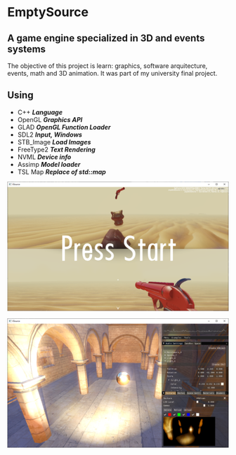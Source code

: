 # EmptySource
## A game engine specialized in 3D and events systems

The objective of this project is learn: graphics, software arquitecture, events, math and 3D animation.
It was part of my university final project.

## Using
- C++ ***Language***
- OpenGL ***Graphics API***
- GLAD ***OpenGL Function Loader***
- SDL2 ***Input, Windows***
- STB_Image ***Load Images***
- FreeType2 ***Text Rendering***
- NVML ***Device info***
- Assimp ***Model loader***
- TSL Map ***Replace of std::map***

![PropHunterProyect](game.png)

![Engine](engine.png)

